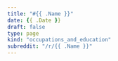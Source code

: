 ```yaml
---
title: "#{{ .Name }}"
date: {{ .Date }}
draft: false
type: page
kind: "occupations_and_education"
subreddit: "/r/{{ .Name }}"
---
```

